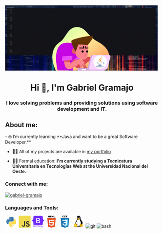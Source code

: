 <p>
  <img align="center" src="./banner.gif" alt="banner" width="500">
</p>

<h1 align="center">Hi 👋, I'm Gabriel Gramajo</h1>
<h3 align="center">I love solving problems and providing solutions using software development and IT.</h3>

<h2 align="left">About me:</h2>
<!--
- 🔭 I’m currently working on [Refugiaditos](https://github.com/gabygramajo/Proyecto-Grupal-CoC-4.0)
-->
- 🤓 I’m currently learning **Java and want to be a great Software Developer.**

- 👨‍💻 All of my projects are available in [my portfolio](https://gabrielgram.netlify.app/)

- 👨‍🎓 Formal education: **I'm currently studying a Tecnicatura Universitaria en Tecnologías Web at the Universidad Nacional del Oeste.**


<h3 align="left">Connect with me:</h3>
<p align="left">
<a href="https://linkedin.com/in/gabriel-gramajo" target="_blank"><img align="center" src="https://raw.githubusercontent.com/rahuldkjain/github-profile-readme-generator/master/src/images/icons/Social/linked-in-alt.svg" alt="gabriel-gramajo" height="30" width="40" /></a>
</p>

<h3 align="left">Languages and Tools:</h3>
<p align="left"> 
  <img src="https://raw.githubusercontent.com/devicons/devicon/master/icons/python/python-original.svg" alt="python" width="40" height="40"/>  
<!-- <a href="https://www.djangoproject.com/" target="_blank" rel="noreferrer"> 
  <img src="https://cdn.worldvectorlogo.com/logos/django.svg" alt="django" width="40" height="40"/> 
</a> -->
  <img src="https://raw.githubusercontent.com/devicons/devicon/master/icons/javascript/javascript-original.svg" alt="javascript" width="40" height="40"/> 
  <img src="https://raw.githubusercontent.com/devicons/devicon/master/icons/bootstrap/bootstrap-plain-wordmark.svg" alt="bootstrap" width="40" height="40"/> 
  <img src="https://raw.githubusercontent.com/devicons/devicon/master/icons/html5/html5-original-wordmark.svg" alt="html5" width="40" height="40"/> 
  <img src="https://raw.githubusercontent.com/devicons/devicon/master/icons/css3/css3-original-wordmark.svg" alt="css3" width="40" height="40"/> 
  <img src="https://raw.githubusercontent.com/devicons/devicon/master/icons/linux/linux-original.svg" alt="linux" width="40" height="40"/> 
  <img src="https://www.vectorlogo.zone/logos/git-scm/git-scm-icon.svg" alt="git" width="40" height="40"/> 
  <img src="https://www.vectorlogo.zone/logos/gnu_bash/gnu_bash-icon.svg" alt="bash" width="40" height="40"/> 
</p>

